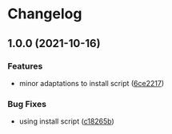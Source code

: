 # Changelog

## 1.0.0 (2021-10-16)


### Features

* minor adaptations to install script ([6ce2217](https://www.github.com/andy-from-mutiny/asdf-k3d/commit/6ce221760503475e87decfbb14a87d6694085bcf))


### Bug Fixes

* using install script ([c18265b](https://www.github.com/andy-from-mutiny/asdf-k3d/commit/c18265b1a2837a883da92eff51d72751a29d019d))
